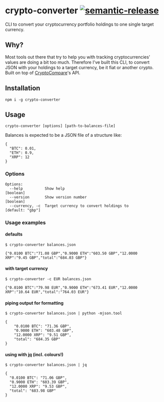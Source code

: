 # crypto-converter [![semantic-release](https://img.shields.io/badge/%20%20%F0%9F%93%A6%F0%9F%9A%80-semantic--release-e10079.svg)](https://github.com/semantic-release/semantic-release)
CLI to convert your cryptocurrency portfolio holdings to one single target currency.

## Why?

Most tools out there that try to help you with tracking cryptocurrencies' values are doing a bit too much.
Therefore I've built this CLI, to convert JSON with your holdings to a target currency, be it fiat or another crypto.
Built on top of [CryptoCompare](http://cryptocompare.com)'s API.

## Installation
```
npm i -g crypto-converter
```

## Usage

```
crypto-converter [options] [path-to-balances-file]
```

Balances is expected to be a JSON file of a structure like:
```
{
  "BTC": 0.01,
  "ETH": 0.9,
  "XRP": 12
}
```

### Options
```
Options:
  --help          Show help                                            [boolean]
  --version       Show version number                                  [boolean]
  --currency, -c  Target currency to convert holdings to        [default: "gbp"]
```

### Usage examples

#### defaults

```
$ crypto-converter balances.json

{"0.0100 BTC":"71.08 GBP","0.9000 ETH":"603.50 GBP","12.0000 XRP":"9.45 GBP","total":"684.03 GBP"}
```

#### with target currency
```
$ crypto-converter -c EUR balances.json

{"0.0100 BTC":"79.98 EUR","0.9000 ETH":"673.41 EUR","12.0000 XRP":"10.64 EUR","total":"764.03 EUR"}
```

#### piping output for formatting
```
$ crypto-converter balances.json | python -mjson.tool

{
    "0.0100 BTC": "71.36 GBP",
    "0.9000 ETH": "603.48 GBP",
    "12.0000 XRP": "9.51 GBP",
    "total": "684.35 GBP"
}
```

#### using with [jq](https://stedolan.github.io/jq/) (incl. colours!)
```
$ crypto-converter balances.json | jq

{
  "0.0100 BTC": "71.06 GBP",
  "0.9000 ETH": "603.39 GBP",
  "12.0000 XRP": "9.53 GBP",
  "total": "683.98 GBP"
}
```

